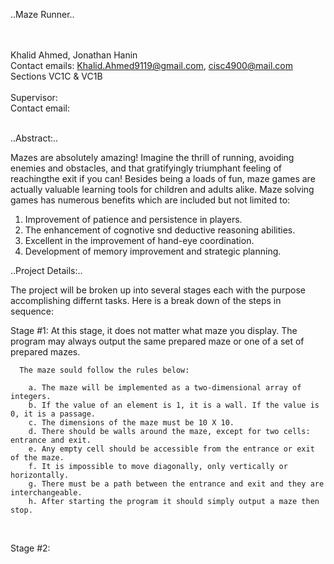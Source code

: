..Maze Runner..
<br/>
<br/>
<br/>

Khalid Ahmed, Jonathan Hanin
<br/>
Contact emails: Khalid.Ahmed9119@gmail.com, cisc4900@mail.com
<br/>
Sections VC1C & VC1B
<br/>
<br/>
Supervisor:
<br/>
Contact email:
<br/>
<br/>

..Abstract:..

Mazes are absolutely amazing! Imagine the thrill of running, avoiding enemies and obstacles,
and that gratifyingly triumphant feeling of reachingthe exit if you can! Besides being a loads of fun,
maze games are actually valuable learning tools for children and adults alike.
Maze solving games has numerous benefits which are included but not limited to:
1) Improvement of patience and persistence in players.
2) The enhancement of cognotive snd deductive reasoning abilities.
3) Excellent in the improvement of hand-eye coordination.
4) Development of memory improvement and strategic planning.

..Project Details:..

The project will be broken up into several stages each with the purpose accomplishing differnt tasks.
Here is a break down of the steps in sequence:
<br/>

Stage #1: At this stage, it does not matter what maze you display. The program may always output the same prepared maze or one of a set of prepared mazes.
     
      The maze sould follow the rules below:
      
        a. The maze will be implemented as a two-dimensional array of integers.
        b. If the value of an element is 1, it is a wall. If the value is 0, it is a passage.
        c. The dimensions of the maze must be 10 X 10.
        d. There should be walls around the maze, except for two cells: entrance and exit.
        e. Any empty cell should be accessible from the entrance or exit of the maze.
        f. It is impossible to move diagonally, only vertically or horizontally.
        g. There must be a path between the entrance and exit and they are interchangeable.
        h. After starting the program it should simply output a maze then stop.
<br/>

Stage #2: 










